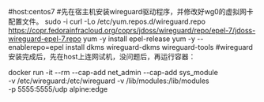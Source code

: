 #host:centos7
#先在宿主机安装wireguard驱动程序，并修改好wg0的虚拟网卡配置文件。
sudo -i
curl -Lo /etc/yum.repos.d/wireguard.repo https://copr.fedorainfracloud.org/coprs/jdoss/wireguard/repo/epel-7/jdoss-wireguard-epel-7.repo
yum -y install epel-release
yum -y --enablerepo=epel install dkms wireguard-dkms wireguard-tools
#wireguard安装完成后，先在host上连网试机，没问题后，再运行容器：

docker run -it --rm --cap-add net_admin --cap-add sys_module \
       -v /etc/wireguard:/etc/wireguard -v /lib/modules:/lib/modules \
       -p 5555:5555/udp alpine:edge
